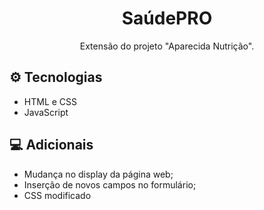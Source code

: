 <h1 align="center">SaúdePRO</h1>

<p align="center">
  Extensão do projeto "Aparecida Nutrição".
</p>

## ⚙️ Tecnologias

- HTML e CSS
- JavaScript

## 💻 Adicionais

- Mudança no display da página web;
- Inserção de novos campos no formulário;
- CSS modificado
